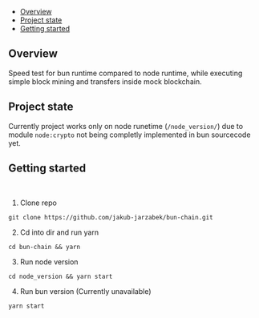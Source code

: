 - [Overview](#overview)
- [Project state](#project-state)
- [Getting started](#getting-started)

## Overview

Speed test for bun runtime compared to node runtime, while executing simple block mining and transfers inside mock blockchain.

## Project state

Currently project works only on node runetime (`/node_version/`) due to module `node:crypto` not being completly implemented in bun sourcecode yet.

## Getting started

<br>

1. Clone repo

```
git clone https://github.com/jakub-jarzabek/bun-chain.git
```

2. Cd into dir and run yarn

```
cd bun-chain && yarn
```

3. Run node version

```
cd node_version && yarn start

```

4. Run bun version (Currently unavailable)

```
yarn start

```
